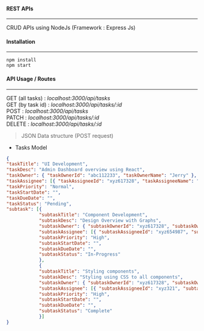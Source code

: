 #### REST APIs 
--- 
  
CRUD APIs using NodeJs (Framework : Express Js)
  
#### Installation
---
  
`npm install`  
`npm start`
  
#### API Usage / Routes
---
  
GET (all tasks) : _localhost:3000/api/tasks_  
GET (by task id) : _localhost:3000/api/tasks/:id_  
POST : _localhost:3000/api/tasks_  
PATCH : _localhost:3000/api/tasks/:id_  
DELETE : _localhost:3000/api/tasks/:id_  

> JSON Data structure (POST request)

- Tasks Model  
  
```JSON
{ 
"taskTitle": "UI Development",
"taskDesc": "Admin Dashboard overview using React",
"taskOwner": { "taskOwnerId": "abc112233", "taskOwnerName": "Jerry" },
"taskAssignee": [{ "taskAssigneeId": "xyz617328", "taskAssigneeName": "Bob" }],
"taskPriority": "Normal",
"taskStartDate": "",
"taskDueDate": "",
"taskStatus": "Pending",
"subtask": [{
            "subtaskTitle": "Component Development",
            "subtaskDesc": "Design Overview with Graphs",
            "subtaskOwner": { "subtaskOwnerId": "xyz617328", "subtaskOwnerName": "Bob" },
            "subtaskAssignee": [{ "subtaskAssigneeId": "xyz654987", "subtaskAssigneeName": "Oswald" }],
            "subtaskPriority": "High",
            "subtaskStartDate": "",
            "subtaskDueDate": "",
            "subtaskStatus": "In-Progress"
            },
            {
            "subtaskTitle": "Styling components",
            "subtaskDesc": "Styling using CSS to all components",
            "subtaskOwner": { "subtaskOwnerId": "xyz617328", "subtaskOwnerName": "Bob" },
            "subtaskAssignee": [{ "subtaskAssigneeId": "xyz321", "subtaskAssigneeName": "Tom" }],
            "subtaskPriority": "High",
            "subtaskStartDate": "",
            "subtaskDueDate": "",
            "subtaskStatus": "Complete" 
            }]
}
```
